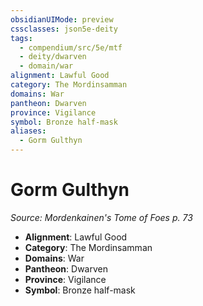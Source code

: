 ```yaml
---
obsidianUIMode: preview
cssclasses: json5e-deity
tags:
  - compendium/src/5e/mtf
  - deity/dwarven
  - domain/war
alignment: Lawful Good
category: The Mordinsamman
domains: War
pantheon: Dwarven
province: Vigilance
symbol: Bronze half-mask
aliases:
  - Gorm Gulthyn
---
```

# Gorm Gulthyn
*Source: Mordenkainen's Tome of Foes p. 73* 

- **Alignment**: Lawful Good
- **Category**: The Mordinsamman
- **Domains**: War
- **Pantheon**: Dwarven
- **Province**: Vigilance
- **Symbol**: Bronze half-mask
